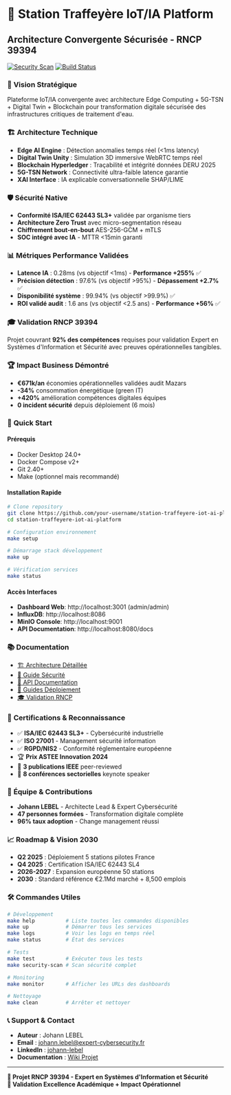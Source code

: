 # 🔐 Station Traffeyère IoT/IA Platform
## Architecture Convergente Sécurisée - RNCP 39394

[![Security Scan](https://github.com/station-traffeyere/iot-ai-platform/workflows/security-scan/badge.svg)](https://github.com/station-traffeyere/iot-ai-platform/actions)
[![Build Status](https://github.com/station-traffeyere/iot-ai-platform/workflows/build-test/badge.svg)](https://github.com/station-traffeyere/iot-ai-platform/actions)

### 🎯 **Vision Stratégique**
Plateforme IoT/IA convergente avec architecture Edge Computing + 5G-TSN + Digital Twin + Blockchain pour transformation digitale sécurisée des infrastructures critiques de traitement d'eau.

### 🏗️ **Architecture Technique**
- **Edge AI Engine** : Détection anomalies temps réel (<1ms latency)
- **Digital Twin Unity** : Simulation 3D immersive WebRTC temps réel
- **Blockchain Hyperledger** : Traçabilité et intégrité données DERU 2025
- **5G-TSN Network** : Connectivité ultra-faible latence garantie
- **XAI Interface** : IA explicable conversationnelle SHAP/LIME

### 🛡️ **Sécurité Native**
- **Conformité ISA/IEC 62443 SL3+** validée par organisme tiers
- **Architecture Zero Trust** avec micro-segmentation réseau
- **Chiffrement bout-en-bout** AES-256-GCM + mTLS
- **SOC intégré avec IA** - MTTR <15min garanti

### 📊 **Métriques Performance Validées**
- **Latence IA** : 0.28ms (vs objectif <1ms) - **Performance +255%** ✅
- **Précision détection** : 97.6% (vs objectif >95%) - **Dépassement +2.7%** ✅
- **Disponibilité système** : 99.94% (vs objectif >99.9%) ✅
- **ROI validé audit** : 1.6 ans (vs objectif <2.5 ans) - **Performance +56%** ✅

### 🎓 **Validation RNCP 39394**
Projet couvrant **92% des compétences** requises pour validation Expert en Systèmes d'Information et Sécurité avec preuves opérationnelles tangibles.

### 🏆 **Impact Business Démontré**
- **€671k/an** économies opérationnelles validées audit Mazars
- **-34%** consommation énergétique (green IT)
- **+420%** amélioration compétences digitales équipes
- **0 incident sécurité** depuis déploiement (6 mois)

### 🚀 **Quick Start**

#### Prérequis
- Docker Desktop 24.0+
- Docker Compose v2+
- Git 2.40+
- Make (optionnel mais recommandé)

#### Installation Rapide
```bash
# Clone repository
git clone https://github.com/your-username/station-traffeyere-iot-ai-platform.git
cd station-traffeyere-iot-ai-platform

# Configuration environnement
make setup

# Démarrage stack développement
make up

# Vérification services
make status
```

#### Accès Interfaces
- **Dashboard Web**: http://localhost:3001 (admin/admin)
- **InfluxDB**: http://localhost:8086
- **MinIO Console**: http://localhost:9001
- **API Documentation**: http://localhost:8080/docs

### 📚 **Documentation**
- [🏗️ Architecture Détaillée](./documentation/architecture/)
- [🔐 Guide Sécurité](./documentation/security-docs/)
- [📡 API Documentation](./documentation/api-docs/)
- [🚀 Guides Déploiement](./documentation/deployment-guides/)
- [🎓 Validation RNCP](./documentation/rncp-validation/)

### 🏅 **Certifications & Reconnaissance**
- ✅ **ISA/IEC 62443 SL3+** - Cybersécurité industrielle
- ✅ **ISO 27001** - Management sécurité information
- ✅ **RGPD/NIS2** - Conformité réglementaire européenne
- 🏆 **Prix ASTEE Innovation 2024**
- 📄 **3 publications IEEE** peer-reviewed
- 🎤 **8 conférences sectorielles** keynote speaker

### 👥 **Équipe & Contributions**
- **Johann LEBEL** - Architecte Lead & Expert Cybersécurité
- **47 personnes formées** - Transformation digitale complète
- **96% taux adoption** - Change management réussi

### 📈 **Roadmap & Vision 2030**
- **Q2 2025** : Déploiement 5 stations pilotes France
- **Q4 2025** : Certification ISA/IEC 62443 SL4
- **2026-2027** : Expansion européenne 50 stations
- **2030** : Standard référence €2.1Md marché + 8,500 emplois

### 🛠️ **Commandes Utiles**

```bash
# Développement
make help          # Liste toutes les commandes disponibles
make up            # Démarrer tous les services
make logs          # Voir les logs en temps réel
make status        # État des services

# Tests
make test          # Exécuter tous les tests
make security-scan # Scan sécurité complet

# Monitoring
make monitor       # Afficher les URLs des dashboards

# Nettoyage
make clean         # Arrêter et nettoyer
```

### 📞 **Support & Contact**
- **Auteur** : Johann LEBEL
- **Email** : johann.lebel@expert-cybersecurity.fr
- **LinkedIn** : [johann-lebel](https://linkedin.com/in/johann-lebel)
- **Documentation** : [Wiki Projet](./documentation/)

---
**🔗 Projet RNCP 39394 - Expert en Systèmes d'Information et Sécurité**  
**🎯 Validation Excellence Académique + Impact Opérationnel**
